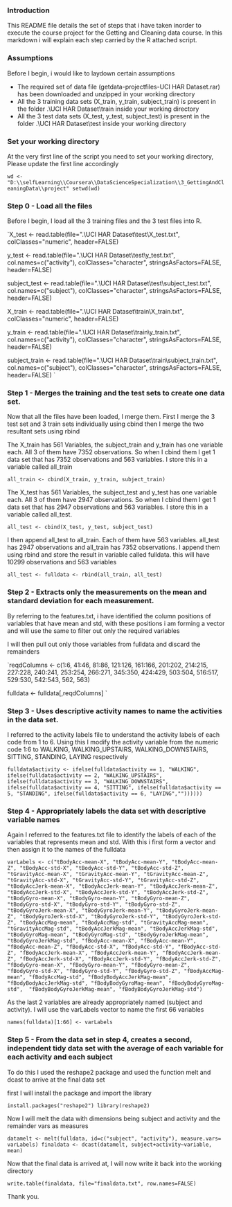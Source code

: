 ### Introduction

This README file details the set of steps that i have taken inorder to execute the course project
for the Getting and Cleaning data course. In this markdown i will explain each step carried by the
R attached script.

### Assumptions

Before I begin, i would like to laydown certain assumptions

* The required set of data file (getdata-projectfiles-UCI HAR Dataset.rar) has been downloaded and unzipped in your working directory
* All the 3 training data sets (X_train, y_train, subject_train) is present in the folder .\UCI HAR Dataset\train inside your working directory
* All the 3 test data sets (X_test, y_test, subject_test) is present in the folder .\UCI HAR Dataset\test inside your working directory

### Set your working directory

At the very first line of the script you need to set your working directory, Please update the first line accordingly


`wd <- "D:\\selfLearning\\Coursera\\DataScienceSpecialization\\3_GettingAndCleaningData\\project"
setwd(wd)
`

### Step 0 - Load all the files

Before I begin, I load all the 3 training files and the 3 test files into R.


`X_test <- read.table(file=".\\UCI HAR Dataset\\test\\X_test.txt",
                   colClasses="numeric", header=FALSE)

y_test <- read.table(file=".\\UCI HAR Dataset\\test\\y_test.txt", col.names=c("activity"), 
                     colClasses="character", stringsAsFactors=FALSE, header=FALSE)

subject_test <- read.table(file=".\\UCI HAR Dataset\\test\\subject_test.txt", 
                           col.names=c("subject"), colClasses="character", 
                           stringsAsFactors=FALSE, header=FALSE)


X_train <- read.table(file=".\\UCI HAR Dataset\\train\\X_train.txt", 
                     colClasses="numeric", header=FALSE)

y_train <- read.table(file=".\\UCI HAR Dataset\\train\\y_train.txt", col.names=c("activity"), 
                     colClasses="character", stringsAsFactors=FALSE, header=FALSE)

subject_train <- read.table(file=".\\UCI HAR Dataset\\train\\subject_train.txt", 
                           col.names=c("subject"), colClasses="character", 
                           stringsAsFactors=FALSE, header=FALSE)
`
                           
### Step 1 - Merges the training and the test sets to create one data set.

Now that all the files have been loaded, I merge them. First I merge the 3 test set and 3 train sets individually using cbind
then I merge the two resultant sets using rbind

The X_train has 561 Variables, the subject_train and y_train has one variable each. All 3 of them have 7352 observations. So when
I cbind them I get 1 data set that has 7352 observations and 563 variables. I store this in a variable called all_train

`all_train <- cbind(X_train, y_train, subject_train)
`

The X_test has 561 Variables, the subject_test and y_test has one variable each. All 3 of them have 2947 observations. So when
I cbind them I get 1 data set that has 2947 observations and 563 variables. I store this in a variable called all_test.

`all_test <- cbind(X_test, y_test, subject_test)
`

I then append all_test to all_train. Each of them have 563 variables. all_test has 2947 observations and all_train has 7352 
observations. I append them using rbind and store the result in variable called fulldata. this will have 10299 observations and 
563 variables

`all_test <- fulldata <- rbind(all_train, all_test)
`

### Step 2 - Extracts only the measurements on the mean and standard deviation for each measurement.

By referring to the features.txt, i have identified the column positions of variables that have mean and std, with these positions 
i am forming a vector and will use the same to filter out only the required variables

I will then pull out only those variables from fulldata and discard the remainders

`reqdColumns <- c(1:6, 41:46, 81:86, 121:126, 161:166, 201:202, 214:215, 227:228, 240:241, 253:254, 266:271, 
                  345:350, 424:429, 503:504, 516:517, 529:530, 542:543, 562, 563)

fulldata <- fulldata[,reqdColumns]
`

### Step 3 - Uses descriptive activity names to name the activities in the data set.

I referred to the activity labels file to understand the activity labels of each code from 1 to 6. Using this I modify the activity variable
from the numeric code 1:6 to WALKING, WALKING_UPSTAIRS, WALKING_DOWNSTAIRS, SITTING, STANDING, LAYING respectively

`fulldata$activity <- ifelse(fulldata$activity == 1, "WALKING", 
                            ifelse(fulldata$activity == 2, "WALKING_UPSTAIRS",
                                   ifelse(fulldata$activity == 3, "WALKING_DOWNSTAIRS",
                                          ifelse(fulldata$activity == 4, "SITTING",
                                                 ifelse(fulldata$activity == 5, "STANDING",
                                                        ifelse(fulldata$activity == 6, "LAYING",""))))))
`
                                                        
### Step 4 - Appropriately labels the data set with descriptive variable names

Again I referred to the features.txt file to identify the labels of each of the variables that represents mean and std. With this i first
form a vector and then assign it to the names of the fulldata

`varLabels <- c("tBodyAcc-mean-X", "tBodyAcc-mean-Y", "tBodyAcc-mean-Z", "tBodyAcc-std-X",
                   "tBodyAcc-std-Y", "tBodyAcc-std-Z", "tGravityAcc-mean-X", "tGravityAcc-mean-Y",
                   "tGravityAcc-mean-Z", "tGravityAcc-std-X", "tGravityAcc-std-Y", "tGravityAcc-std-Z",
                   "tBodyAccJerk-mean-X", "tBodyAccJerk-mean-Y", "tBodyAccJerk-mean-Z", "tBodyAccJerk-std-X",
                   "tBodyAccJerk-std-Y", "tBodyAccJerk-std-Z", "tBodyGyro-mean-X", "tBodyGyro-mean-Y",
                   "tBodyGyro-mean-Z", "tBodyGyro-std-X", "tBodyGyro-std-Y", "tBodyGyro-std-Z",
                   "tBodyGyroJerk-mean-X", "tBodyGyroJerk-mean-Y", "tBodyGyroJerk-mean-Z", "tBodyGyroJerk-std-X",
                   "tBodyGyroJerk-std-Y", "tBodyGyroJerk-std-Z", "tBodyAccMag-mean", "tBodyAccMag-std",
                   "tGravityAccMag-mean", "tGravityAccMag-std", "tBodyAccJerkMag-mean", "tBodyAccJerkMag-std",
                   "tBodyGyroMag-mean", "tBodyGyroMag-std", "tBodyGyroJerkMag-mean", "tBodyGyroJerkMag-std",
                   "fBodyAcc-mean-X", "fBodyAcc-mean-Y", "fBodyAcc-mean-Z", "fBodyAcc-std-X",
                   "fBodyAcc-std-Y", "fBodyAcc-std-Z", "fBodyAccJerk-mean-X", "fBodyAccJerk-mean-Y",
                   "fBodyAccJerk-mean-Z", "fBodyAccJerk-std-X", "fBodyAccJerk-std-Y", "fBodyAccJerk-std-Z",
                   "fBodyGyro-mean-X", "fBodyGyro-mean-Y", "fBodyGyro-mean-Z", "fBodyGyro-std-X",
                   "fBodyGyro-std-Y", "fBodyGyro-std-Z", "fBodyAccMag-mean", "fBodyAccMag-std",
                   "fBodyBodyAccJerkMag-mean", "fBodyBodyAccJerkMag-std", "fBodyBodyGyroMag-mean", "fBodyBodyGyroMag-std", 
                   "fBodyBodyGyroJerkMag-mean", "fBodyBodyGyroJerkMag-std")
`
                   
As the last 2 variables are already appropriately named (subject and activity). I will use the varLabels vector to name
the first 66 variables

`
names(fulldata)[1:66] <- varLabels
`

### Step 5 - From the data set in step 4, creates a second, independent tidy data set with the average of each variable for each activity and each subject

To do this I used the reshape2 package and used the function melt and dcast to arrive at the final data set

first I will install the package and import the library

`install.packages("reshape2")
library(reshape2)
`

Now I will melt the data with dimensions being subject and activity and the remainder vars as measures

`datamelt <- melt(fulldata, id=c("subject", "activity"), measure.vars= varLabels)
finaldata <- dcast(datamelt, subject+activity~variable, mean)
`

Now that the final data is arrived at, I will now write it back into the working directory

`write.table(finaldata, file="finaldata.txt", row.names=FALSE)
`

Thank you.